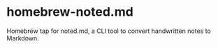 # homebrew-noted.md
Homebrew tap for noted.md, a CLI tool to convert handwritten notes to Markdown.
